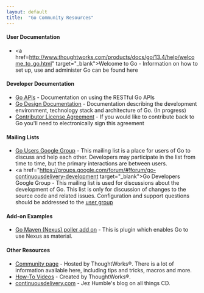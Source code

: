 ```yaml
---
layout: default
title:  "Go Community Resources"
---
```


#### User Documentation

- <a href=http://www.thoughtworks.com/products/docs/go/13.4/help/welcome_to_go.html" target="_blank">Welcome to Go</a> - Information on how to set up, use and administer Go can be found here

#### Developer Documentation

- <a href="http://www.thoughtworks.com/products/docs/go/13.4/help/go_api.html" target="_blank">Go APIs</a> - Documentation on using the RESTful Go APIs
- <a href="https://github.com/GoCD/design-documentation" target="_blank">Go Design Documentation</a> - Documentation describing the development environment, technology stack and architecture of Go. (In progress)
- <a href="/contribute/cla.html">Contributor License Agreement</a> - If you would like to contribute back to Go you'll need to electronically sign this agreement

#### Mailing Lists

- <a href="https://groups.google.com/forum/#!forum/go-continuousdelivery" target="_blank">Go Users Google Group</a> - This mailing list is a place for users of Go to discuss and help each other. Developers may participate in the list from time to time, but the primary interactions are between users. 
- <a href="https://groups.google.com/forum/#!forum/go-continuousdelivery-development target="_blank">Go Developers Google Group</a> - This mailing list is used for discussions about the development of Go. This list is only for discussion of changes to the source code and related issues. Configuration and support questions should be addressed to the <a href="https://groups.google.com/forum/#!forum/go-continuousdelivery">user group</a>

#### Add-on Examples

- <a href="https://github.com/ThoughtWorksInc/go-maven-poller" target="_blank">Go Maven (Nexus) poller add on</a> - This is plugin which enables Go to use Nexus as material.

#### Other Resources
- <a href="http://support.thoughtworks.com/categories/20002778-Go-Community-Support">Community page</a> - Hosted by ThoughtWorks&reg;. There is a lot of information available here, including tips and tricks, macros and more.
- <a href="http://www.thoughtworks.com/products/go-continuous-delivery/resources#Videos">How-To Videos</a> - Created by ThoughtWorks&reg;.
- <a href="http://continuousdelivery.com/">continuousdelivery.com</a> - Jez Humble's blog on all things CD.